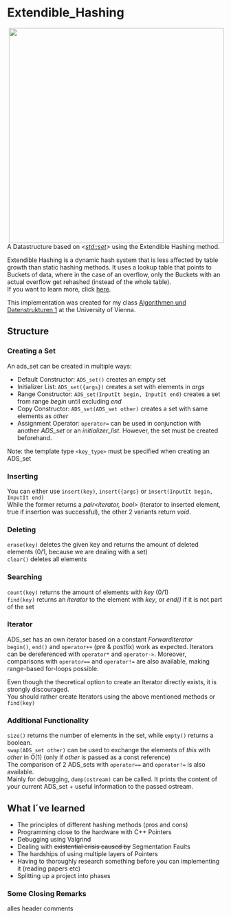 # Extendible_Hashing

<img src="https://user-images.githubusercontent.com/75510543/102941268-920b1780-44b2-11eb-8ab8-9133a62921e3.png" width=500 align="right">

 A Datastructure based on *<<std::set>>* using the Extendible Hashing method.
 
Extendible Hashing is a dynamic hash system that is less affected by table growth than static hashing methods. It uses a lookup table that points to Buckets of data, where in the case of an overflow, only the Buckets with an actual overflow get rehashed (instead of the whole table). <br/>
If you want to learn more, click [here](https://www.researchgate.net/publication/220225699_Extendible_Hashing_-_A_Fast_Access_Method_for_Dynamic_Files).

This implementation was created for my class [Algorithmen und Datenstrukturen 1](https://ufind.univie.ac.at/de/course.html?lv=051024&semester=2020S) at the University of Vienna.

## Structure

### Creating a Set
An ads_set can be created in multiple ways:
* Default Constructor: `ADS_set()` creates an empty set
* Initializer List: `ADS_set({args})` creates a set with elements in *args*
* Range Constructor: `ADS_set(InputIt begin, InputIt end)` creates a set from range *begin* until excluding *end*
* Copy Constructor: `ADS_set(ADS_set other)` creates a set with same elements as *other*
* Assignment Operator: `operator=` can be used in conjunction with another *ADS_set* or an *initializer_list*. However, the set must be created beforehand.

Note: the template type `<key_type>` must be specified when creating an ADS_set
### Inserting
You can either use `insert(key)`, `insert({args}` or `insert(InputIt begin, InputIt end)` <br/>
While the former returns a *pair<iterator, bool>* (iterator to inserted element, true if insertion was successful), the other 2 variants return *void*.

### Deleting
`erase(key)` deletes the given key and returns the amount of deleted elements (0/1, because we are dealing with a set) <br/>
`clear()` deletes all elements

### Searching
`count(key)` returns the amount of elements with *key* (0/1) <br/>
`find(key)` returns an *iterator* to the element with *key*, or *end()* if it is not part of the set

### Iterator
ADS_set has an own iterator based on a constant *ForwardIterator* <br/>
`begin()`, `end()` and `operator++` (pre & postfix) work as expected. Iterators can be dereferenced with `operator*` and `operator->`. Moreover, comparisons with `operator==` and `operator!=` are also available, making range-based for-loops possible.

Even though the theoretical option to create an Iterator directly exists, it is strongly discouraged. <br/>
You should rather create Iterators using the above mentioned methods or `find(key)`

### Additional Functionality
`size()` returns the number of elements in the set, while `empty()` returns a boolean. <br/>
`swap(ADS_set other)` can be used to exchange the elements of *this* with *other* in O(1) (only if *other* is passed as a const reference) <br/>
The comparison of 2 ADS_sets with `operator==` and `operator!=` is also available. <br/>
Mainly for debugging, `dump(ostream)` can be called. It prints the content of your current ADS_set + useful information to the passed ostream.


## What I´ve learned
* The principles of different hashing methods (pros and cons)
* Programming close to the hardware with C++ Pointers
* Debugging using Valgrind
* Dealing with ~~existential crisis caused by~~ Segmentation Faults 
* The hardships of using multiple layers of Pointers
* Having to thoroughly research something before you can implementing it (reading papers etc)
* Splitting up a project into phases


### Some Closing Remarks
alles header
comments


